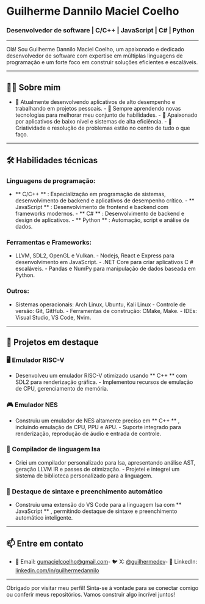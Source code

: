 
# Guilherme Dannilo Maciel Coelho

### Desenvolvedor de software | C/C++ | JavaScript | C# | Python

----------

Olá! Sou Guilherme Dannilo Maciel Coelho, um apaixonado e dedicado desenvolvedor de software com expertise em múltiplas linguagens de programação e um forte foco em construir soluções eficientes e escaláveis.

----------

## 👨‍💻 Sobre mim

-   🔭 Atualmente desenvolvendo aplicativos de alto desempenho e trabalhando em projetos pessoais. -   🌱 Sempre aprendendo novas tecnologias para melhorar meu conjunto de habilidades. -   🚀 Apaixonado por aplicativos de baixo nível e sistemas de alta eficiência. -   🎨 Criatividade e resolução de problemas estão no centro de tudo o que faço.




----------

## 🛠️ Habilidades técnicas

### Linguagens de programação:

- ** C/C++ ** : Especialização em programação de sistemas, desenvolvimento de backend e aplicativos de desempenho crítico. - ** JavaScript ** : Desenvolvimento de frontend e backend com frameworks modernos. - ** C# ** : Desenvolvimento de backend e design de aplicativos. - ** Python ** : Automação, script e análise de dados.  
  
  
  

### Ferramentas e Frameworks:

-   LLVM, SDL2, OpenGL e Vulkan. - Nodejs, React e Express para desenvolvimento em JavaScript. - .NET Core para criar aplicativos C # escaláveis. - Pandas e NumPy para manipulação de dados baseada em Python.




### Outros:

-   Sistemas operacionais: Arch Linux, Ubuntu, Kali Linux -   Controle de versão: Git, GitHub. -   Ferramentas de construção: CMake, Make. -   IDEs: Visual Studio, VS Code, Nvim.




----------

## 🌟 Projetos em destaque

### 🖥️ Emulador RISC-V

-   Desenvolveu um emulador RISC-V otimizado usando ** C++ ** com SDL2 para renderização gráfica. -   Implementou recursos de emulação de CPU, gerenciamento de memória.


### 🎮 Emulador NES

-   Construiu um emulador de NES altamente preciso em ** C++ ** , incluindo emulação de CPU, PPU e APU. -   Suporte integrado para renderização, reprodução de áudio e entrada de controle.


### 🔧 Compilador de linguagem Isa

-   Criei um compilador personalizado para Isa, apresentando análise AST, geração LLVM IR e passes de otimização. -   Projetei e integrei um sistema de biblioteca personalizado para a linguagem.


### 📜 Destaque de sintaxe e preenchimento automático

-   Construiu uma extensão do VS Code para a linguagem Isa com ** JavaScript ** , permitindo destaque de sintaxe e preenchimento automático inteligente.

----------

## 📫 Entre em contato

-   📧 Email: [gumacielcoelho@gmail.com](mailto:gumacielcoelho@gmail.com)-   🐦 X: [@guilhermedev](https://x.com/Gui_opsx)-   💼 LinkedIn: [linkedin.com/in/guilhermedannilo](https://linkedin.com/in/guilhermedannilo)



----------

Obrigado por visitar meu perfil! Sinta-se à vontade para se conectar comigo ou conferir meus repositórios. Vamos construir algo incrível juntos!
